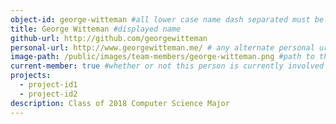 ```yaml
---
object-id: george-witteman #all lower case name dash separated must be unique
title: George Witteman #displayed name
github-url: http://github.com/georgewitteman
personal-url: http://www.georgewitteman.me/ # any alternate personal url do not include this entry if none
image-path: /public/images/team-members/george-witteman.png #path to the featured project image all images should reside in the projects directory
current-member: true #whether or not this person is currently involved in VC++
projects:
  - project-id1
  - project-id2
description: Class of 2018 Computer Science Major
---
```

